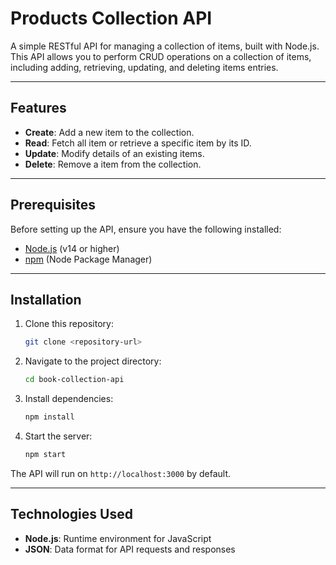 # Products Collection API

A simple RESTful API for managing a collection of items, built with Node.js. This API allows you to perform CRUD operations on a collection of items, including adding, retrieving, updating, and deleting items entries.

---

## Features

- **Create**: Add a new item to the collection.
- **Read**: Fetch all item or retrieve a specific item by its ID.
- **Update**: Modify details of an existing items.
- **Delete**: Remove a item from the collection.

---

## Prerequisites

Before setting up the API, ensure you have the following installed:

- [Node.js](https://nodejs.org/) (v14 or higher)
- [npm](https://www.npmjs.com/) (Node Package Manager)

---

## Installation

1. Clone this repository:
   ```bash
   git clone <repository-url>
   ```

2. Navigate to the project directory:
   ```bash
   cd book-collection-api
   ```

3. Install dependencies:
   ```bash
   npm install
   ```

4. Start the server:
   ```bash
   npm start
   ```

The API will run on `http://localhost:3000` by default.

---

## Technologies Used

- **Node.js**: Runtime environment for JavaScript
- **JSON**: Data format for API requests and responses